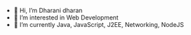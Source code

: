 - 👋 Hi, I’m Dharani dharan
- 👀 I’m interested in Web Development
- 🌱 I’m currently Java, JavaScript, J2EE, Networking, NodeJS 


<!---
dharanidharan080/dharanidharan080 is a ✨ special ✨ repository because its `README.md` (this file) appears on your GitHub profile.
You can click the Preview link to take a look at your changes.
--->
